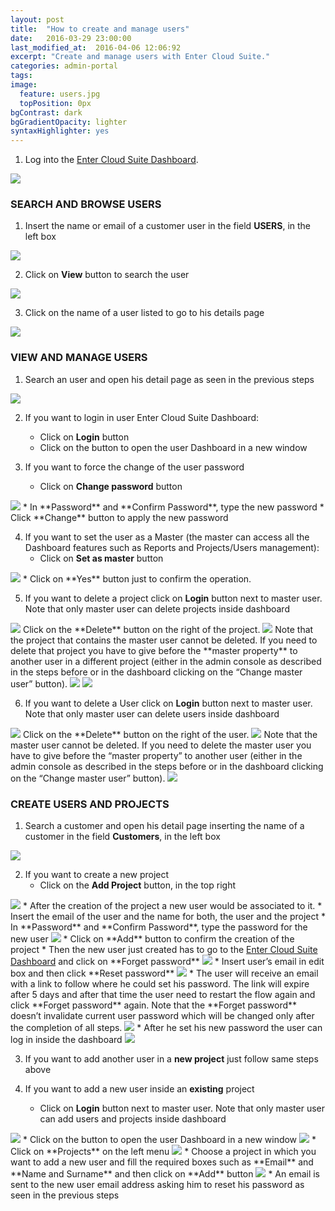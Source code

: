 ```yaml
---
layout: post
title:  "How to create and manage users"
date:   2016-03-29 23:00:00
last_modified_at:  2016-04-06 12:06:92
excerpt: "Create and manage users with Enter Cloud Suite."
categories: admin-portal
tags:
image:
  feature: users.jpg
  topPosition: 0px
bgContrast: dark
bgGradientOpacity: lighter
syntaxHighlighter: yes
---
```


1. Log into the <a href="https://admin.entercloudsuite.com" target="_blank">Enter Cloud Suite Dashboard</a>.
<img class="responsive-guide-img" src="{{ site.baseurl_posts_img }}ecs-admin-portal-users-01.png">

### SEARCH AND BROWSE USERS

1. Insert the name or email of a customer user in the field **USERS**, in the left box
<img class="responsive-guide-img" src="{{ site.baseurl_posts_img }}ecs-admin-portal-users-02.png">

2. Click on **View** button to search the user
<img class="responsive-guide-img" src="{{ site.baseurl_posts_img }}ecs-admin-portal-users-03.png">

3. Click on the name of a user listed to go to his details page
<img class="responsive-guide-img" src="{{ site.baseurl_posts_img }}ecs-admin-portal-users-04.png">

### VIEW AND MANAGE USERS

1. Search an user and open his detail page as seen in the previous steps
<img class="responsive-guide-img" src="{{ site.baseurl_posts_img }}ecs-admin-portal-users-05.png">

2. If you want to login in user Enter Cloud Suite Dashboard:
    * Click on **Login** button
    * Click on the button to open the user Dashboard in a new window

3. If you want to force the change of the user password
    * Click on **Change password** button
<img class="responsive-guide-img" src="{{ site.baseurl_posts_img }}ecs-admin-portal-users-06.png">
    * In **Password** and **Confirm Password**, type the new password
    * Click **Change** button to apply the new password

4. If you want to set the user as a Master (the master can access all the Dashboard features such as Reports and Projects/Users management):
    * Click on **Set as master** button
<img class="responsive-guide-img" src="{{ site.baseurl_posts_img }}ecs-admin-portal-users-07.png">
    * Click on **Yes** button just to confirm the operation.

5. If you want to delete a project click on **Login** button next to master user. Note that only master user can delete projects inside dashboard
<img class="responsive-guide-img" src="{{ site.baseurl_posts_img }}ecs-admin-portal-users-15.png">
Click on the **Delete** button on the right of the project. 
<img class="responsive-guide-img" src="{{ site.baseurl_posts_img }}ecs-admin-portal-users-20.png">
Note that the project that contains the master user cannot be deleted. If you need to delete that project you have to give before the **master property** to another user in a different project (either in the admin console as described in the steps before or in the dashboard clicking on the “Change master user” button).
<img class="responsive-guide-img" src="{{ site.baseurl_posts_img }}ecs-admin-portal-users-21.png">
<img class="responsive-guide-img" src="{{ site.baseurl_posts_img }}ecs-admin-portal-users-22.png">

6. If you want to delete a User click on **Login** button next to master user. Note that only master user can delete users inside dashboard
<img class="responsive-guide-img" src="{{ site.baseurl_posts_img }}ecs-admin-portal-users-15.png">
Click on the **Delete** button on the right of the user. 
<img class="responsive-guide-img" src="{{ site.baseurl_posts_img }}ecs-admin-portal-users-18.png">
Note that the master user cannot be deleted. If you need to delete the master user you have to give before the “master property” to another user (either in the admin console as described in the steps before or in the dashboard clicking on the “Change master user” button).
<img class="responsive-guide-img" src="{{ site.baseurl_posts_img }}ecs-admin-portal-users-19.png">

### CREATE USERS AND PROJECTS

1. Search a customer and open his detail page inserting the name of a customer in the field **Customers**, in the left box
<img class="responsive-guide-img" src="{{ site.baseurl_posts_img }}ecs-admin-portal-users-08.png">

2. If you want to create a new project 
    * Click on the **Add Project** button, in the top right 
<img class="responsive-guide-img" src="{{ site.baseurl_posts_img }}ecs-admin-portal-users-09.png">
    * After the creation of the project a new user would be associated to it.
    * Insert the email of the user and the name for both, the user and the project
    * In **Password** and **Confirm Password**, type the password for the new user
<img class="responsive-guide-img" src="{{ site.baseurl_posts_img }}ecs-admin-portal-users-10.png">
    * Click on **Add** button to confirm the creation of the project
    * Then the new user just created has to go to the <a href="https://dashboard.entercloudsuite.com" target="_blank">Enter Cloud Suite Dashboard</a> and click on **Forget password**
<img class="responsive-guide-img" src="{{ site.baseurl_posts_img }}ecs-admin-portal-users-11.png">
    * Insert user’s email in edit box and then click **Reset password**
<img class="responsive-guide-img" src="{{ site.baseurl_posts_img }}ecs-admin-portal-users-12.png">
    * The user will receive an email with a link to follow where he could set his password. The link will expire after 5 days and after that time the user need to restart the flow again and click **Forget password** again. Note that the **Forget password** doesn’t invalidate current user password which will be changed only after the completion of all steps.
<img class="responsive-guide-img" src="{{ site.baseurl_posts_img }}ecs-admin-portal-users-13.png">
    * After he set his new password the user can log in inside the dashboard
<img class="responsive-guide-img" src="{{ site.baseurl_posts_img }}ecs-admin-portal-users-14.png">

3. If you want to add another user in a **new project** just follow same steps above

4. If you want to add a new user inside an **existing** project 
    * Click on **Login** button next to master user. Note that only master user can add users and projects inside dashboard
<img class="responsive-guide-img" src="{{ site.baseurl_posts_img }}ecs-admin-portal-users-15.png">
    * Click on the button to open the user Dashboard in a new window
<img class="responsive-guide-img" src="{{ site.baseurl_posts_img }}ecs-admin-portal-users-05.png">
    * Click on **Projects** on the left menu
<img class="responsive-guide-img" src="{{ site.baseurl_posts_img }}ecs-admin-portal-users-16.png">
    * Choose a project in which you want to add a new user and fill the required boxes such as **Email** and **Name and Surname** and then click on **Add** button
<img class="responsive-guide-img" src="{{ site.baseurl_posts_img }}ecs-admin-portal-users-17.png">
    * An email is sent to the new user email address asking him to reset his password as seen in the previous steps  


